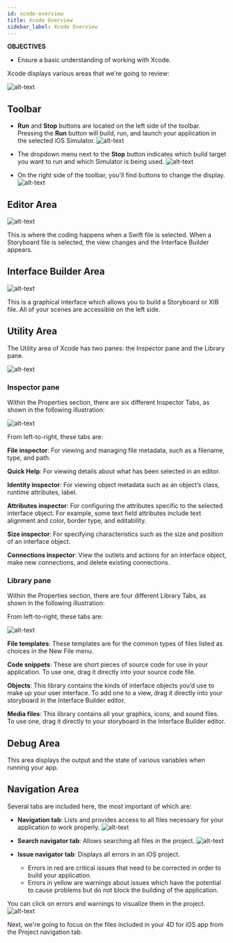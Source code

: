 ```yaml
---
id: xcode-overview
title: Xcode Overview
sidebar_label: Xcode Overview
---
```


<div markdown="1" class = "objectives">
<b>OBJECTIVES</b>

* Ensure a basic understanding of working with Xcode.
</div>


Xcode displays various areas that we're going to review:

![alt-text](assets/customize-with-xcode/Discover-Xcode-4D-for-iOS.png)

## Toolbar

* <b>Run</b> and <b>Stop</b> buttons are located on the left side of the toolbar. Pressing the <b>Run</b> button will build, run, and launch your application in the selected iOS Simulator. 
![alt-text](assets/customize-with-xcode/Toolbar-Build-and-Run-Xcode-4D-for-iOS.png)

* The dropdown menu next to the <b>Stop</b> button indicates which build target you want to run and which Simulator is being used.
![alt-text](assets/customize-with-xcode/Toolbar-Target-simulator-Xcode-4D-for-iOS.png)

* On the right side of the toolbar, you'll find buttons to change the display.
![alt-text](assets/customize-with-xcode/Toolbar-View-buttons-Xcode-4D-for-iOS.png)


## Editor Area

![alt-text](assets/customize-with-xcode/Editor-Xcode-4D-for-iOS.png)

This is where the coding happens when a Swift file is selected.
When a Storyboard file is selected, the view changes and the Interface Builder appears.


## Interface Builder Area

![alt-text](assets/customize-with-xcode/Interface-Builder-Xcode-4D-for-iOS.png)

This is a graphical interface which allows you to build a Storyboard or XIB file. All of your scenes are accessible on the left side. 


## Utility Area

The Utility area of Xcode has two panes: the Inspector pane and the Library pane.

![alt-text](assets/customize-with-xcode/Utility-Xcode-4D-for-iOS.png)

### Inspector pane

Within the Properties section, there are six different Inspector Tabs, as shown in the following illustration:

![alt-text](assets/customize-with-xcode/Xcode-Inspector-pane.png)

From left-to-right, these tabs are:

<b>File inspector</b>: For viewing and managing file metadata, such as a filename, type, and path.

<b>Quick Help</b>: For viewing details about what has been selected in an editor.

<b>Identity inspector</b>: For viewing object metadata such as an object’s class, runtime attributes, label.

<b>Attributes inspector</b>: For configuring the attributes specific to the selected interface object. For example, some text field attributes include text alignment and color, border type, and editability.

<b>Size inspector</b>: For specifying characteristics such as the size and position of an interface object.

<b>Connections inspector</b>: View the outlets and actions for an interface object, make new connections, and delete existing connections.

### Library pane

Within the Properties section, there are four different Library Tabs, as shown in the following illustration:

From left-to-right, these tabs are:

![alt-text](assets/customize-with-xcode/Xcode-Library-pane.png)

<b>File templates</b>: These templates are for the common types of files listed as choices in the New File menu.

<b>Code snippets</b>: These are short pieces of source code for use in your application. To use one, drag it directly into your source code file.

<b>Objects</b>: This library contains the kinds of interface objects you’d use to make up your user interface. To add one to a view, drag it directly into your storyboard in the Interface Builder editor.

<b>Media files</b>: This library contains all your graphics, icons, and sound files. To use one, drag it directly to your storyboard in the Interface Builder editor.

## Debug Area
 This area displays the output and the state of various variables when running your app.


## Navigation Area
Several tabs are included here, the most important of which are:

* <b>Navigation tab</b>: Lists and provides access to all files necessary for your application to work properly.
![alt-text](assets/customize-with-xcode/Project-Navigation-Editor-Xcode-4D-for-iOS.png)

* <b>Search navigator tab</b>: Allows searching all files in the project.
![alt-text](assets/customize-with-xcode/Search-Navigator-Xcode-4D-for-iOS.png)

* <b>Issue navigator tab</b>: Displays all errors in an iOS project. 
	- Errors in red are critical issues that need to be corrected in order to build your application. 
	- Errors in yellow are warnings about issues which have the potential to cause problems but do not block the building of the application. 

You can click on errors and warnings to visualize them in the project.
![alt-text](assets/customize-with-xcode/Issue-Navigator-Xcode-4D-for-iOS.png)


Next, we're going to focus on the files included in your 4D for iOS app from the Project navigation tab.
